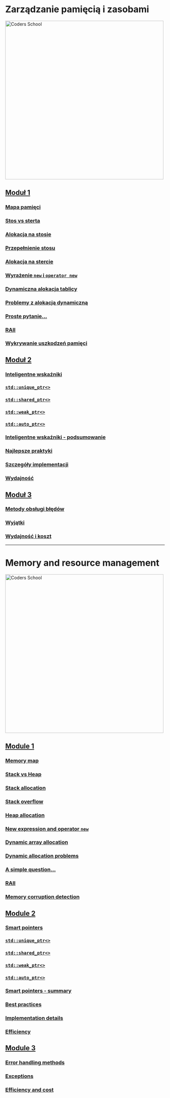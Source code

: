 # Zarządzanie pamięcią i zasobami

<a href="https://coders.school">
    <img width="500" data-src="coders_school_logo.png" src="coders_school_logo.png" alt="Coders School" class="plain">
</a>

## [Moduł 1](module1/index.pl.html)

### [Mapa pamięci](module1/01_memory_map.pl.md)

### [Stos vs sterta](module1/02_stack_vs_heap.pl.md)

### [Alokacja na stosie](module1/03_stack_allocation.pl.md)

### [Przepełnienie stosu](module1/04_stack_overflow.pl.md)

### [Alokacja na stercie](module1/05_heap_allocation.pl.md)

### [Wyrażenie `new` i `operator new`](module1/06_new_expression.pl.md)

### [Dynamiczna alokacja tablicy](module1/07_array_allocation.pl.md)

### [Problemy z alokacją dynamiczną](module1/08_allocation_problems.pl.md)

### [Proste pytanie…](module1/09_simple_question.pl.md)

### [RAII](module1/10_raii.pl.md)

### [Wykrywanie uszkodzeń pamięci](module1/11_memory_corruption.pl.md)

## [Moduł 2](module2/index.pl.md)

### [Inteligentne wskaźniki](module2/01_smart_ptrs.pl.md)

### [`std::unique_ptr<>`](module2/02_unique_ptr.pl.md)

### [`std::shared_ptr<>`](module2/03_shared_ptr.pl.md)

### [`std::weak_ptr<>`](module2/04_weak_ptr.pl.md)

### [`std::auto_ptr<>`](module2/05_auto_ptr.pl.md)

### [Inteligentne wskaźniki - podsumowanie](module2/06_summary.pl.md)

### [Najlepsze praktyki](module2/07_best_practices.pl.md)

### [Szczegóły implementacji](module2/08_implementation_details.pl.md)

### [Wydajność](module2/09_efficiency.pl.md)

## [Moduł 3](module3/index.pl.md)

### [Metody obsługi błędów](module3/01_error_handling.pl.md)

### [Wyjątki](module3/02_exceptions.pl.md)

### [Wydajność i koszt](module3/03_cost.pl.md)

___

# Memory and resource management

<a href="https://coders.school">
    <img width="500" data-src="coders_school_logo.png" src="coders_school_logo.png" alt="Coders School" class="plain">
</a>

## [Module 1](module1/index.en.html)

### [Memory map](module1/01_memory_map.en.md)

### [Stack vs Heap](module1/02_stack_vs_heap.en.md)

### [Stack allocation](module1/03_stack_allocation.en.md)

### [Stack overflow](module1/04_stack_overflow.en.md)

### [Heap allocation](module1/05_heap_allocation.en.md)

### [New expression and operator `new`](module1/06_new_expression.en.md)

### [Dynamic array allocation](module1/07_array_allocation.en.md)

### [Dynamic allocation problems](module1/08_allocation_problems.en.md)

### [A simple question...](module1/09_simple_question.en.md)

### [RAII](module1/10_raii.en.md)

### [Memory corruption detection](module1/11_memory_corruption.en.md)

## [Module 2](module2/index.en.md)

### [Smart pointers](module2/01_smart_ptrs.en.md)

### [`std::unique_ptr<>`](module2/02_unique_ptr.en.md)

### [`std::shared_ptr<>`](module2/03_shared_ptr.en.md)

### [`std::weak_ptr<>`](module2/04_weak_ptr.en.md)

### [`std::auto_ptr<>`](module2/05_auto_ptr.en.md)

### [Smart pointers - summary](module2/06_summary.en.md)

### [Best practices](module2/07_best_practices.en.md)

### [Implementation details](module2/08_implementation_details.en.md)

### [Efficiency](module2/09_efficiency.en.md)

## [Module 3](module3/index.en.md)

### [Error handling methods](module3/01_error_handling.en.md)

### [Exceptions](module3/02_exceptions.en.md)

### [Efficiency and cost](module3/03_cost.en.md)
